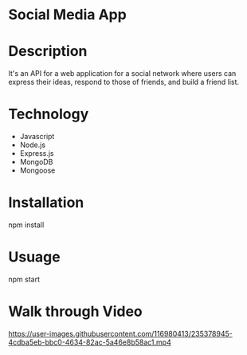 # Social Media App

# Description

It's an API for a web application for a social network where users can express their ideas, respond to those of friends, and build a friend list.

# Technology

* Javascript
* Node.js
* Express.js
* MongoDB
* Mongoose

# Installation

npm install

# Usuage 

npm start

# Walk through Video


https://user-images.githubusercontent.com/116980413/235378945-4cdba5eb-bbc0-4634-82ac-5a46e8b58ac1.mp4


